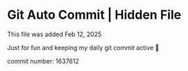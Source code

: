 # Git Auto Commit | Hidden File

This file was added Feb 12, 2025

Just for fun and keeping my daily git commit active 🤪

commit number: 1637612
